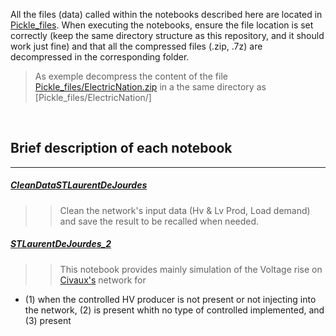All the files (data) called within the notebooks described here are located in [Pickle_files](../Pickle_files). When executing the notebooks, ensure the file location is set correctly (keep the same directory structure as this repository, and it should work just fine) and that all the compressed files (.zip, .7z) are decompressed in the corresponding folder. 
> As exemple decompress the content of the file [Pickle_files/ElectricNation.zip](../Pickle_files/ElectricNation.zip)  in a the same directory as  [Pickle_files/ElectricNation/]


</br> 


## Brief description of each  notebook


***


##### [CleanDataSTLaurentDeJourdes](CleanDataSTLaurentDeJourdes.ipynb) 
> > Clean the network's input data (Hv & Lv Prod, Load demand) and save the result to be recalled when needed.

##### [STLaurentDeJourdes_2](STLaurentDeJourdes_2.ipynb)
> > This notebook provides mainly simulation of the Voltage rise on [Civaux's](../Pickle_files/CIVAUX.p) network for 
  - (1) when the controlled HV producer is not present or not injecting into the network, (2) is present whith no type of controlled implemented, and (3) present 
